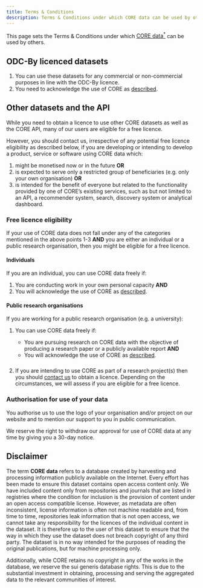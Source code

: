 ```yaml
---
title: Terms & Conditions
description: Terms & Conditions under which CORE data can be used by others.
---
```

<style>
  ol p + ol, ol p + ul, ul p + ol, ul p + ul {
    margin-bottom: 1.5rem;
  }

  .content h2 {
    margin-top: 3rem;
  }
</style>

This page sets the Terms & Conditions under which
[CORE data<sup>*</sup>](#disclaimer "Read more about data") can
be used by others.

## ODC-By licenced datasets

1. You can use these datasets for any commercial or non-commercial
   purposes in line with the&nbsp;ODC-By licence.
2. You need to acknowledge the use of CORE as [described](/acknowledge).

## Other datasets and the API

While you need to obtain a licence to use other CORE datasets as well as the CORE API, many of our users are eligible for a free licence.

However, you should contact us, irrespective of any potential free licence
eligibility as described below, if you are developing or intending to develop
a product, service or software using CORE data which:

1. might be monetised now or in the future <b>OR</b>
2. is expected to serve only a restricted group of
   beneficiaries&nbsp;(e.g.&nbsp;only your own organisation) <b>OR</b>
3. is intended for the benefit of everyone but related to the functionality
   provided by one of CORE’s existing services, such as but not limited to
   an API, a recommender system, search, discovery system
   or analytical dashboard.

### Free licence eligibility

If your use of CORE data does not fall under any of the categories mentioned
in the above points&nbsp;1-3&nbsp;<b>AND</b> you are either an individual
or a public research organisation, then you might be eligible for
a free licence.

#### Individuals

If you are an individual, you can use CORE data freely if:

1. You are conducting work in your own personal
       capacity <b>AND</b>
2. You will acknowledge the use of CORE as [described](/acknowledge).

#### Public research organisations

If you are working for a public research
organisation&nbsp;(e.g.&nbsp;a&nbsp;university):

1. You can use CORE data freely if:

   * You are pursuing research on CORE data with
       the objective of producing a research paper or
       a publicly available report <b>AND</b>
   * You will acknowledge the use of CORE as [described](/acknowledge).
2. If you are intending to use CORE as part of
   a research project(s) then you should 
   [contact us](mailto:th%65%74eam%40c%6fr%65%2eac%2eu%6b)
   to obtain a licence. Depending on the circumstances, we will assess
   if you are eligible for a free licence. 

### Authorisation for use of your data 

You authorise us to use the logo of your organisation and/or project on our
website and to mention our support to you in public communication. 

We reserve the right to withdraw our approval for use of CORE data at any time
by giving you a 30-day notice.

<section id="disclaimer">

## Disclaimer

The term **CORE data** refers to a database created by harvesting and
processing information publicly available on the Internet. Every effort has
been made to ensure this dataset contains open access content only. We have
included content only from repositories and journals that are listed in
registries where the condition for inclusion is the provision of content
under an open access compatible license. However, as metadata are often
inconsistent, license information is often not machine readable and, from
time to time, repositories leak information that is not open access, we
cannot take any responsibility for the licences of the individual content in
the dataset. It is therefore up to the user of this dataset to ensure that
the way in which they use the dataset does not breach copyright of any third
party. The dataset is in no way intended for the purposes of reading the
original publications, but for machine processing only.

Additionally, while CORE retains no copyright in any of the works in the
database, we reserve the sui generis database rights. This is due to the
substantial investment in obtaining, processing and serving the aggregated
data to the relevant communities of interest.

</section>